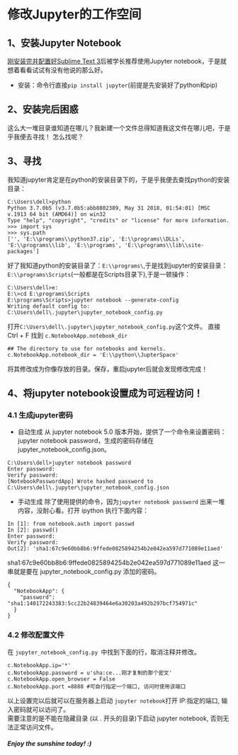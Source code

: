 # 修改Jupyter的工作空间
## 1、安装Jupyter Notebook
[刚安装完并配置好Sublime Text 3](https://www.cnblogs.com/yangfan-123/p/9927508.html)后被学长推荐使用Jupyter notebook，于是就想着看看试试有没有他说的那么好。

- 安装：命令行直接`pip install jupyter`(前提是先安装好了python和pip)
## 2、安装完后困惑
这么大一堆目录谁知道在哪儿？我新建一个文件总得知道我这文件在哪儿吧，于是乎我便去寻找！
怎么找呢？
## 3、寻找
我知道jupyter肯定是在python的安装目录下的，于是乎我便去查找python的安装目录：
```
C:\Users\dell>python
Python 3.7.0b5 (v3.7.0b5:abb8802389, May 31 2018, 01:54:01) [MSC v.1913 64 bit (AMD64)] on win32
Type "help", "copyright", "credits" or "license" for more information.
>>> import sys
>>> sys.path
['', 'E:\\programs\\python37.zip', 'E:\\programs\\DLLs', 'E:\\programs\\lib', 'E:\\programs', 'E:\\programs\\lib\\site-packages']
```
好了我知道python的安装目录了：`E:\\programs\`,于是找到jupyter的安装目录：`E:\\programs\Scripts`(一般都是在Scripts目录下),于是一顿操作：
```
C:\Users\dell>e:
E:\>cd E:\programs\Scripts
E:\programs\Scripts>jupyter notebook --generate-config
Writing default config to: C:\Users\dell\.jupyter\jupyter_notebook_config.py
```
打开`C:\Users\dell\.jupyter\jupyter_notebook_config.py`这个文件。
直接Ctrl + F 找到 `c.NotebookApp.notebook_dir`
```
## The directory to use for notebooks and kernels.
c.NotebookApp.notebook_dir = 'E:\\python\\JupterSpace'
```
将其修改成为你像存放的目录。保存，重启jupyter后就会发现修改完成！
## 4、将jupyter notebook设置成为可远程访问！
### 4.1 生成jupyter密码
- 自动生成
从 jupyter notebook 5.0 版本开始，提供了一个命令来设置密码：jupyter notebook password，生成的密码存储在 jupyter_notebook_config.json。
```
C:\Users\dell>jupyter notebook password
Enter password:
Verify password:
[NotebookPasswordApp] Wrote hashed password to C:\Users\dell\.jupyter\jupyter_notebook_config.json
```
- 手动生成
除了使用提供的命令，因为`jupyter notebook password` 出来一堆内容，没耐心看。打开 ipython 执行下面内容：
```
In [1]: from notebook.auth import passwd
In [2]: passwd()
Enter password:
Verify password:
Out[2]: 'sha1:67c9e60bb8b6:9ffede0825894254b2e042ea597d771089e11aed'
```
sha1:67c9e60bb8b6:9ffede0825894254b2e042ea597d771089e11aed 这一串就是要在 jupyter_notebook_config.py 添加的密码。
```
{
  "NotebookApp": {
    "password": "sha1:140172243383:5cc22b24839464e6a30203a492b297bcf754971c"
  }
}
```
### 4.2 修改配置文件
在 `jupyter_notebook_config.py `中找到下面的行，取消注释并修改。
```
c.NotebookApp.ip='*'
c.NotebookApp.password = u'sha:ce...刚才复制的那个密文'
c.NotebookApp.open_browser = False
c.NotebookApp.port =8888 #可自行指定一个端口, 访问时使用该端口
```
以上设置完以后就可以在服务器上启动 `jupyter notebook`打开 IP:指定的端口, 输入密码就可以访问了。<br>
需要注意的是不能在隐藏目录 (以 . 开头的目录)下启动 jupyter notebook, 否则无法正常访问文件。

##### Enjoy the sunshine today!     **:)**